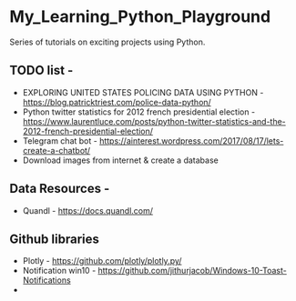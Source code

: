# My_Learning_Python_Playground
Series of tutorials on exciting projects using Python.

## TODO list - 
* EXPLORING UNITED STATES POLICING DATA USING PYTHON - https://blog.patricktriest.com/police-data-python/
* Python twitter statistics for 2012 french presidential election - https://www.laurentluce.com/posts/python-twitter-statistics-and-the-2012-french-presidential-election/
* Telegram chat bot - https://ainterest.wordpress.com/2017/08/17/lets-create-a-chatbot/
* Download images from internet & create a database

## Data Resources - 
* Quandl - https://docs.quandl.com/

## Github libraries
* Plotly - https://github.com/plotly/plotly.py/
* Notification win10 - https://github.com/jithurjacob/Windows-10-Toast-Notifications
* 
